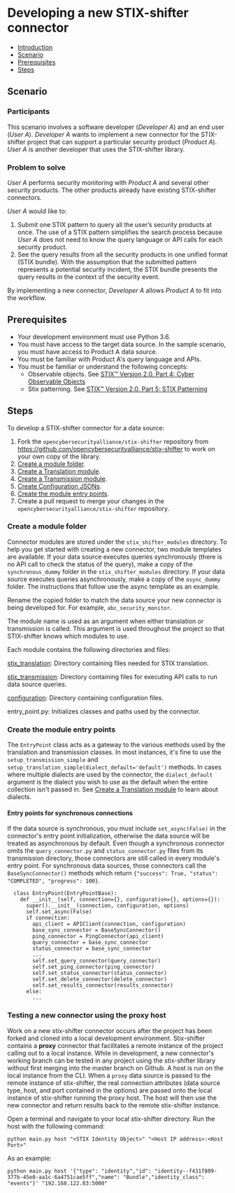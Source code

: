 # Developing a new STIX-shifter connector

- [Introduction](../README.md)
- [Scenario](#scenario)
- [Prerequisites](#prerequisites)
- [Steps](#steps)

## Scenario

### Participants

This scenario involves a software developer (_Developer A_) and an end user (_User A_). _Developer A_ wants to implement a new connector for the STIX-shifter project that can support a particular security product (_Product A_). _User A_ is another developer that uses the STIX-shifter library.

### Problem to solve

_User A_ performs security monitoring with _Product A_ and several other security products. The other products already have existing STIX-shifter connectors.

_User A_ would like to:

1. Submit one STIX pattern to query all the user’s security products at once. The use of a STIX pattern simplifies the search process because _User A_ does not need to know the query language or API calls for each security product.
1. See the query results from all the security products in one unified format (STIX bundle). With the assumption that the submitted pattern represents a potential security incident, the STIX bundle presents the query results in the context of the security event.

By implementing a new connector, _Developer A_ allows _Product A_ to fit into the workflow.

## Prerequisites

- Your development environment must use Python 3.6.
- You must have access to the target data source. In the sample scenario, you must have access to Product A data source.
- You must be familiar with Product A's query language and APIs.
- You must be familiar or understand the following concepts:
  - Observable objects. See [STIX™ Version 2.0. Part 4: Cyber Observable Objects](http://docs.oasis-open.org/cti/stix/v2.0/stix-v2.0-part4-cyber-observable-objects.html)
  - Stix patterning. See [STIX™ Version 2.0. Part 5: STIX Patterning](https://docs.oasis-open.org/cti/stix/v2.0/stix-v2.0-part5-stix-patterning.html)

## Steps

To develop a STIX-shifter connector for a data source:

1. Fork the `opencybersecurityalliance/stix-shifter` repository from https://github.com/opencybersecurityalliance/stix-shifter to work on your own copy of the library.
1. [Create a module folder](#create-a-module-folder).
1. [Create a Translation module](develop-translation-module.md).
1. [Create a Transmission module](develop-transmission-module.md).
1. [Create Configuration JSONs](develop-configuration-json.md).
1. [Create the module entry points](#create-module-entry-points).
1. Create a pull request to merge your changes in the `opencybersecurityalliance/stix-shifter` repository.

### Create a module folder

Connector modules are stored under the `stix_shifter_modules` directory. To help you get started with creating a new connector, two module templates are available. If your data source executes queries synchronously (there is no API call to check the status of the query), make a copy of the `synchronous_dummy` folder in the `stix_shifter_modules` directory. If your data source executes queries asynchronously, make a copy of the `async_dummy` folder. The instructions that follow use the async template as an example.

Rename the copied folder to match the data source your new connector is being developed for. For example, `abc_security_monitor`.

<!-- Todo: reword this, it sounds awkward -->
The module name is used as an argument when either translation or transmission is called. This argument is used throughout the project so that STIX-shifter knows which modules to use.

Each module contains the following directories and files: 

[stix_translation](develop-translation-module.md): Directory containing files needed for STIX translation. 

[stix_transmission](develop-transmission-module.md): Directory containing files for executing API calls to run data source queries.   

[configuration](develop-configuration-json.md): Directory containing configuration files.

entry_point.py: Initializes classes and paths used by the connector. 

### Create the module entry points

The `EntryPoint` class acts as a gateway to the various methods used by the translation and transmission classes. In most instances, it's fine to use the `setup_transmission_simple` and `setup_translation_simple(dialect_default='default')` methods. In cases where multiple dialects are used by the connector, the `dialect_default` argument is the dialect you wish to use as the default when the entire collection isn't passed in. See [Create a Translation module](develop-translation-module.md) to learn about dialects.


#### Entry points for synchronous connections

If the data source is synchronous, you must include `set_async(False)` in the connector's entry point initialization, otherwise the data source will be treated as asynchronous by default. Even though a synchronous connector omits the `query_connector.py` and `status_connector.py` files from its transmission directory, those connectors are still called in every module's entry point. For synchronous data sources, those connectors call the `BaseSyncConnector()` methods which return `{"success": True, "status": "COMPLETED", "progress": 100}`. 

```
  class EntryPoint(EntryPointBase):
    def __init__(self, connection={}, configuration={}, options={}):
      super().__init__(connection, configuration, options)
      self.set_async(False)
      if connection:
        api_client = APIClient(connection, configuration)
        base_sync_connector = BaseSyncConnector()
        ping_connector = PingConnector(api_client)
        query_connector = base_sync_connector
        status_connector = base_sync_connector
        ...
        self.set_query_connector(query_connector)
        self.set_ping_connector(ping_connector)
        self.set_status_connector(status_connector)
        self.set_delete_connector(delete_connector)
        self.set_results_connector(results_connector)
      else:
        ...
```


### Testing a new connector using the proxy host

Work on a new stix-shifter connector occurs after the project has been forked and cloned into a local development environment. Stix-shifter contains a **proxy** connector that facilitates a remote instance of the project calling out to a local instance. While in development, a new connector's working branch can be tested in any project using the stix-shifter library without first merging into the master branch on Github. A host is run on the local instance from the CLI. When a `proxy` data source is passed to the remote instance of stix-shifter, the real connection attributes (data source type, host, and port contained in the options) are passed onto the local instance of stix-shifter running the proxy host. The host will then use the new connector and return results back to the remote stix-shifter instance.

Open a terminal and navigate to your local stix-shifter directory. Run the host with the following command:

```
python main.py host "<STIX Identity Object>" "<Host IP address>:<Host Port>"
```

As an example:

```
python main.py host '{"type": "identity","id": "identity--f431f809-377b-45e0-aa1c-6a4751cae5ff","name": "Bundle","identity_class": "events"}' "192.168.122.83:5000"
```
